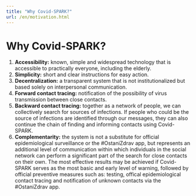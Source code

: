 ```yaml
---
title: "Why Covid-SPARK?"
url: /en/motivation.html
---
```


# Why Covid-SPARK?

1. **Accessibility:** known, simple and widespread technology that is accessible to practically everyone, including the elderly.
2. **Simplicity:** short and clear instructions for easy action.
3. **Decentralization:** a transparent system that is not institutionalized but based solely on interpersonal communication.
4. **Forward contact tracing:** notification of the possibility of virus transmission between close contacts.
5. **Backward contact tracing:** together as a network of people, we can collectively search for sources of infections. If people who could be the source of infections are identified through our messages, they can also continue the chain of finding and informing contacts using Covid-SPARK.
6. **Complementarity:** the system is not a substitute for official epidemiological surveillance or the #OstaniZdrav app, but represents an additional level of communication within which individuals in the social network can perform a significant part of the search for close contacts on their own. The most effective results may be achieved if Covid-SPARK serves as the most basic and early level of warning, followed by official preventive measures such as: testing, offical epidemiological contact tracing and notification of unknown contacts via the #OstaniZdrav app.
